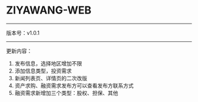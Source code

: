 ﻿# ZIYAWANG-WEB


---

版本号：v1.0.1

---
更新内容：

 1. 发布信息，选择地区增加不限
 2. 添加信息类型，投资需求
 3. 新闻列表页、详情页的二次改版
 4. 资产求购、融资需求发布方可以查看发布方联系方式
 5. 融资需求新增加三个类型：股权、担保、其他
 
